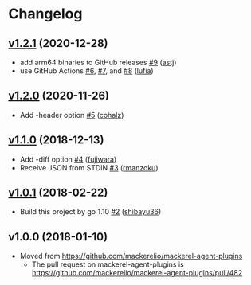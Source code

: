 # Changelog

## [v1.2.1](https://github.com/mackerelio/mackerel-plugin-json/compare/v1.2.0...v1.2.1) (2020-12-28)

* add arm64 binaries to GitHub releases [#9](https://github.com/mackerelio/mackerel-plugin-json/pull/9) ([astj](https://github.com/astj))
* use GitHub Actions [#6](https://github.com/mackerelio/mackerel-plugin-json/pull/6), [#7](https://github.com/mackerelio/mackerel-plugin-json/pull/7), and [#8](https://github.com/mackerelio/mackerel-plugin-json/pull/8) ([lufia](https://github.com/lufia))

## [v1.2.0](https://github.com/mackerelio/mackerel-plugin-json/compare/v1.1.0...v1.2.0) (2020-11-26)

* Add -header option [#5](https://github.com/mackerelio/mackerel-plugin-json/pull/5) ([cohalz](https://github.com/cohalz))

## [v1.1.0](https://github.com/mackerelio/mackerel-plugin-json/compare/v1.0.1...v1.1.0) (2018-12-13)

* Add -diff option [#4](https://github.com/mackerelio/mackerel-plugin-json/pull/4) ([fujiwara](https://github.com/fujiwara))
* Receive JSON from STDIN [#3](https://github.com/mackerelio/mackerel-plugin-json/pull/3) ([rmanzoku](https://github.com/rmanzoku))

## [v1.0.1](https://github.com/mackerelio/mackerel-plugin-json/compare/v1.0.0...v1.0.1) (2018-02-22)

* Build this project by go 1.10 [#2](https://github.com/mackerelio/mackerel-plugin-json/pull/2) ([shibayu36](https://github.com/shibayu36))

## v1.0.0 (2018-01-10)

* Moved from https://github.com/mackerelio/mackerel-agent-plugins
    * The pull request on mackerel-agent-plugins is https://github.com/mackerelio/mackerel-agent-plugins/pull/482
